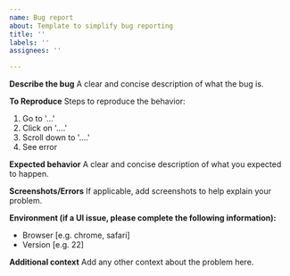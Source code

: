 ```yaml
---
name: Bug report
about: Template to simplify bug reporting
title: ''
labels: ''
assignees: ''

---
```


**Describe the bug**
A clear and concise description of what the bug is.

**To Reproduce**
Steps to reproduce the behavior:
1. Go to '...'
2. Click on '....'
3. Scroll down to '....'
4. See error

**Expected behavior**
A clear and concise description of what you expected to happen.

**Screenshots/Errors**
If applicable, add screenshots to help explain your problem.

**Environment (if a UI issue, please complete the following information):**
 - Browser [e.g. chrome, safari]
 - Version [e.g. 22]

**Additional context**
Add any other context about the problem here.
